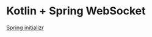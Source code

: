 # Kotlin + Spring WebSocket
[Spring initializr](https://start.spring.io/#!type=gradle-project-kotlin&language=kotlin&platformVersion=3.2.3&packaging=jar&jvmVersion=17&groupId=com.example&artifactId=demo&name=demo&description=Demo%20project%20for%20Spring%20Boot&packageName=com.example.demo&dependencies=web,websocket,data-mongodb,data-mongodb)

